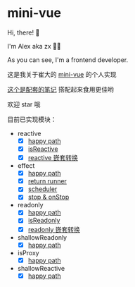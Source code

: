 # mini-vue

Hi, there! 👋

I'm Alex aka zx 👨‍💻

As you can see, I'm a frontend developer.

这是我关于崔大的 [mini-vue](https://github.com/cuixiaorui/mini-vue) 的个人实现

[这个是配套的笔记](https://github.com/zx-projects/mini-vue-docs) 搭配起来食用更佳哟

欢迎 star 哦

目前已实现模块：

- reactive
  - [x] [happy path](https://github.com/zx-projects/mini-vue-docs/blob/main/docs/1.%E5%AE%9E%E7%8E%B0%20effect%20%26%20reactive%20%26%20%E4%BE%9D%E8%B5%96%E6%94%B6%E9%9B%86%20%26%20%E8%A7%A6%E5%8F%91%E4%BE%9D%E8%B5%96.md#21-%E7%BC%96%E5%86%99%E4%B8%80%E4%B8%AA%E5%8D%95%E5%85%83%E6%B5%8B%E8%AF%95)
  - [x] [isReactive](https://github.com/zx-projects/mini-vue-docs/blob/main/docs/6.%20%E5%AE%9E%E7%8E%B0%20isReactive%20%E5%92%8C%20isReadonly.md#1-isreactive-%E6%B5%8B%E8%AF%95%E6%A0%B7%E4%BE%8B)
  - [x] [reactive 嵌套转换](https://github.com/zx-projects/mini-vue-docs/blob/main/docs/7.%20%E5%AE%9E%E7%8E%B0%20reactive%20%E5%92%8C%20readonly%20%E7%9A%84%E5%B5%8C%E5%A5%97%E8%BD%AC%E6%8D%A2.md#1-reactive-%E5%B5%8C%E5%A5%97%E8%BD%AC%E6%8D%A2%E5%8D%95%E5%85%83%E6%B5%8B%E8%AF%95)
- effect
  - [x] [happy path](https://github.com/zx-projects/mini-vue-docs/blob/main/docs/1.%E5%AE%9E%E7%8E%B0%20effect%20%26%20reactive%20%26%20%E4%BE%9D%E8%B5%96%E6%94%B6%E9%9B%86%20%26%20%E8%A7%A6%E5%8F%91%E4%BE%9D%E8%B5%96.md#1-%E7%BC%96%E5%86%99%E5%8D%95%E5%85%83%E6%B5%8B%E8%AF%95)
  - [x] [return runner](https://github.com/zx-projects/mini-vue-docs/blob/main/docs/2.%20%E5%AE%9E%E7%8E%B0%20effect%20%E8%BF%94%E5%9B%9E%20runner.md#1-%E6%B5%8B%E8%AF%95%E6%A0%B7%E4%BE%8B)
  - [x] [scheduler](https://github.com/zx-projects/mini-vue-docs/blob/main/docs/3.%20%E5%AE%9E%E7%8E%B0%20effect%20%E7%9A%84%20scheduler%20%E5%8A%9F%E8%83%BD.md#1-%E6%B5%8B%E8%AF%95%E6%A0%B7%E4%BE%8B)
  - [x] [stop & onStop](https://github.com/zx-projects/mini-vue-docs/blob/main/docs/4.%20%E5%AE%9E%E7%8E%B0%20effect%20%E7%9A%84%20stop%20%E5%8A%9F%E8%83%BD.md#1-stop-%E7%9A%84%E6%B5%8B%E8%AF%95%E6%A0%B7%E4%BE%8B)
- readonly
  - [x] [happy path](https://github.com/zx-projects/mini-vue-docs/blob/main/docs/5.%20%E5%AE%9E%E7%8E%B0%20readonly%20%E5%8A%9F%E8%83%BD.md#1-happy-path-%E5%8D%95%E5%85%83%E6%B5%8B%E8%AF%95)
  - [x] [isReadonly](https://github.com/zx-projects/mini-vue-docs/blob/main/docs/6.%20%E5%AE%9E%E7%8E%B0%20isReactive%20%E5%92%8C%20isReadonly.md#3-isreadonly-%E6%B5%8B%E8%AF%95%E6%A0%B7%E4%BE%8B)
  - [x] [readonly 嵌套转换](https://github.com/zx-projects/mini-vue-docs/blob/main/docs/7.%20%E5%AE%9E%E7%8E%B0%20reactive%20%E5%92%8C%20readonly%20%E7%9A%84%E5%B5%8C%E5%A5%97%E8%BD%AC%E6%8D%A2.md#3-readonly-%E5%B5%8C%E5%A5%97%E6%B5%8B%E8%AF%95%E6%A0%B7%E4%BE%8B)
- shallowReadonly
  - [x] [happy path](https://github.com/zx-projects/mini-vue-docs/blob/main/docs/8.%20%E5%AE%9E%E7%8E%B0%20shallowReadonly.md#1-happy-path-%E6%B5%8B%E8%AF%95%E6%A0%B7%E4%BE%8B)
- isProxy
  - [x] [happy path](https://github.com/zx-projects/mini-vue-docs/blob/main/docs/9.%20%E5%AE%9E%E7%8E%B0%20isProxy.md#1-%E5%8D%95%E6%B5%8B)
- shallowReactive
  - [x] [happy path](https://github.com/zx-projects/mini-vue-docs/blob/main/docs/10.%20%E5%AE%9E%E7%8E%B0%20shallowReactive.md#1-%E5%8D%95%E5%85%83%E6%B5%8B%E8%AF%95)
